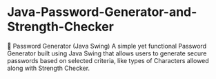 # Java-Password-Generator-and-Strength-Checker
🔐 Password Generator (Java Swing)  A simple yet functional Password Generator built using Java Swing that allows users to generate secure passwords based on selected criteria, like types of Characters allowed along with Strength Checker.
